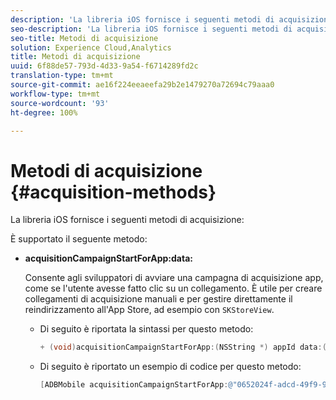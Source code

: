```yaml
---
description: 'La libreria iOS fornisce i seguenti metodi di acquisizione '
seo-description: 'La libreria iOS fornisce i seguenti metodi di acquisizione '
seo-title: Metodi di acquisizione
solution: Experience Cloud,Analytics
title: Metodi di acquisizione
uuid: 6f88de57-793d-4d33-9a54-f6714289fd2c
translation-type: tm+mt
source-git-commit: ae16f224eeaeefa29b2e1479270a72694c79aaa0
workflow-type: tm+mt
source-wordcount: '93'
ht-degree: 100%

---
```



# Metodi di acquisizione {#acquisition-methods}

La libreria iOS fornisce i seguenti metodi di acquisizione:

È supportato il seguente metodo:

* **acquisitionCampaignStartForApp:data:**

   Consente agli sviluppatori di avviare una campagna di acquisizione app, come se l&#39;utente avesse fatto clic su un collegamento. È utile per creare collegamenti di acquisizione manuali e per gestire direttamente il reindirizzamento all&#39;App Store, ad esempio con `SKStoreView`.

   * Di seguito è riportata la sintassi per questo metodo:

      ```objective-c
      + (void)acquisitionCampaignStartForApp:(NSString *) appId data:(NSDictionary *)data; 
      ```

   * Di seguito è riportato un esempio di codice per questo metodo:

      ```objective-c
      [ADBMobile acquisitionCampaignStartForApp:@"0652024f-adcd-49f9-9bd7-2552a4564d2f" data:@{@"custom.key":@"value"}]; 
      ```


